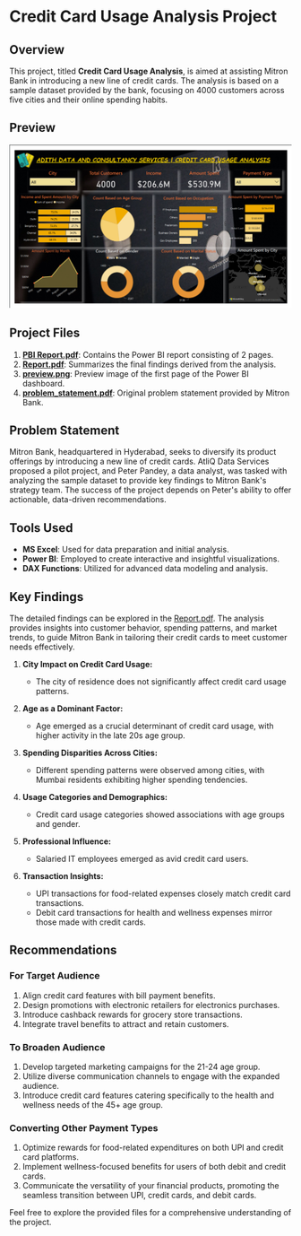 # Credit Card Usage Analysis Project

## Overview

This project, titled **Credit Card Usage Analysis**, is aimed at assisting Mitron Bank in introducing a new line of credit cards. The analysis is based on a sample dataset provided by the bank, focusing on 4000 customers across five cities and their online spending habits.

## Preview

![Power BI Dashboard Preview](./preview.png)

## Project Files

1. **[PBI Report.pdf](./PBI%20Report.pdf)**: Contains the Power BI report consisting of 2 pages.
2. **[Report.pdf](./Report.pdf)**: Summarizes the final findings derived from the analysis.
3. **[preview.png](./preview.png)**: Preview image of the first page of the Power BI dashboard.
4. **[problem_statement.pdf](./problem_statement.pdf)**: Original problem statement provided by Mitron Bank.

## Problem Statement

Mitron Bank, headquartered in Hyderabad, seeks to diversify its product offerings by introducing a new line of credit cards. AtliQ Data Services proposed a pilot project, and Peter Pandey, a data analyst, was tasked with analyzing the sample dataset to provide key findings to Mitron Bank's strategy team. The success of the project depends on Peter's ability to offer actionable, data-driven recommendations.

## Tools Used

- **MS Excel**: Used for data preparation and initial analysis.
- **Power BI**: Employed to create interactive and insightful visualizations.
- **DAX Functions**: Utilized for advanced data modeling and analysis.

## Key Findings

The detailed findings can be explored in the [Report.pdf](./Report.pdf). The analysis provides insights into customer behavior, spending patterns, and market trends, to guide Mitron Bank in tailoring their credit cards to meet customer needs effectively.

1. **City Impact on Credit Card Usage:**
   - The city of residence does not significantly affect credit card usage patterns.

2. **Age as a Dominant Factor:**
   - Age emerged as a crucial determinant of credit card usage, with higher activity in the late 20s age group.

3. **Spending Disparities Across Cities:**
   - Different spending patterns were observed among cities, with Mumbai residents exhibiting higher spending tendencies.

4. **Usage Categories and Demographics:**
   - Credit card usage categories showed associations with age groups and gender.

5. **Professional Influence:**
   - Salaried IT employees emerged as avid credit card users.

6. **Transaction Insights:**
   - UPI transactions for food-related expenses closely match credit card transactions.
   - Debit card transactions for health and wellness expenses mirror those made with credit cards.

## Recommendations

### For Target Audience

1. Align credit card features with bill payment benefits.
2. Design promotions with electronic retailers for electronics purchases.
3. Introduce cashback rewards for grocery store transactions.
4. Integrate travel benefits to attract and retain customers.

### To Broaden Audience

1. Develop targeted marketing campaigns for the 21-24 age group.
2. Utilize diverse communication channels to engage with the expanded audience.
3. Introduce credit card features catering specifically to the health and wellness needs of the 45+ age group.

### Converting Other Payment Types

1. Optimize rewards for food-related expenditures on both UPI and credit card platforms.
2. Implement wellness-focused benefits for users of both debit and credit cards.
3. Communicate the versatility of your financial products, promoting the seamless transition between UPI, credit cards, and debit cards.


Feel free to explore the provided files for a comprehensive understanding of the project.
